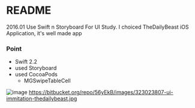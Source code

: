 # README #

2016.01 
Use Swift n Storyboard For UI Study.
I choiced TheDailyBeast iOS Application, it's well made app

### Point ###

* Swift 2.2
* used Storyboard
* used CocoaPods
    * MGSwipeTableCell

![image](https://bitbucket.org/repo/56yEkB/images/323023807-ui-immitation-thedailybeast.jpg)
https://bitbucket.org/repo/56yEkB/images/323023807-ui-immitation-thedailybeast.jpg
